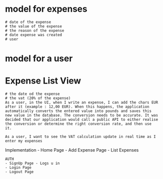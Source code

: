#  model for expenses
    # date of the expense
    # the value of the expense
    # the reason of the expense
    # date expense was created
    # user

#  model for a user

# Expense List View
    # the date od the expense
    # the vat (20% of the expense)
    As a user, in the UI, when I write an expense, I can add the chars EUR after it (example : 12,00 EUR). When this happens, the application automatically converts the entered value into pounds and saves this new value in the database. The conversion needs to be accurate. It was decided that our application would call a public API to either realise the conversion or determine the right conversion rate, and then use it.

    As a user, I want to see the VAT calculation update in real time as I enter my expenses




Implementation
    - Home Page
    - Add Expense Page
    - List Expenses
    
    

    AUTH
    - SignUp Page - Logs u in
    - Login Page
    - Logout Page

    
